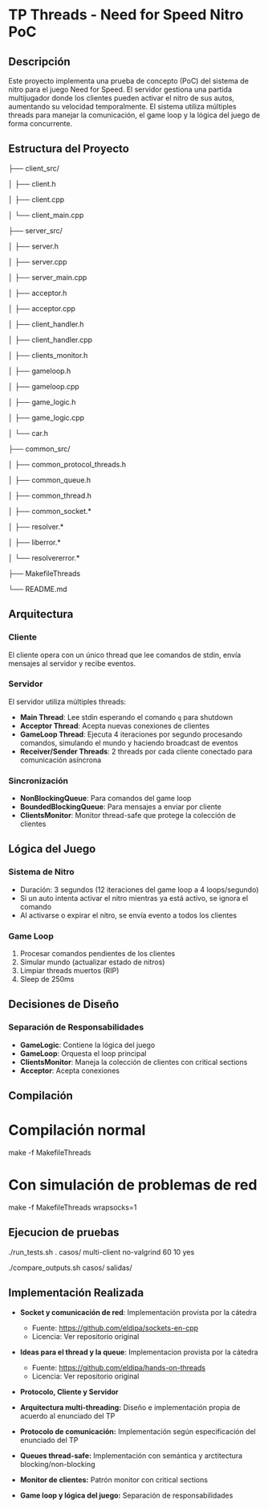 # TP Threads - Need for Speed Nitro PoC

## Descripción
Este proyecto implementa una prueba de concepto (PoC) del sistema de nitro para el juego Need for Speed. El servidor gestiona una partida multijugador donde los clientes pueden activar el nitro de sus autos, aumentando su velocidad temporalmente. El sistema utiliza múltiples threads para manejar la comunicación, el game loop y la lógica del juego de forma concurrente.

## Estructura del Proyecto

├── client_src/

│   ├── client.h

│   ├── client.cpp

│   └── client_main.cpp

├── server_src/

│   ├── server.h

│   ├── server.cpp

│   ├── server_main.cpp

│   ├── acceptor.h

│   ├── acceptor.cpp

│   ├── client_handler.h

│   ├── client_handler.cpp

│   ├── clients_monitor.h

│   ├── gameloop.h

│   ├── gameloop.cpp

│   ├── game_logic.h

│   ├── game_logic.cpp

│   └── car.h

├── common_src/

│   ├── common_protocol_threads.h

│   ├── common_queue.h

│   ├── common_thread.h

│   ├── common_socket.*

│   ├── resolver.*

│   ├── liberror.*

│   └── resolvererror.*

├── MakefileThreads

└── README.md

## Arquitectura

### Cliente
El cliente opera con un único thread que lee comandos de stdin, envía mensajes al servidor y recibe eventos.

### Servidor
El servidor utiliza múltiples threads:
- **Main Thread**: Lee stdin esperando el comando `q` para shutdown
- **Acceptor Thread**: Acepta nuevas conexiones de clientes
- **GameLoop Thread**: Ejecuta 4 iteraciones por segundo procesando comandos, simulando el mundo y haciendo broadcast de eventos
- **Receiver/Sender Threads**: 2 threads por cada cliente conectado para comunicación asíncrona

### Sincronización
- **NonBlockingQueue**: Para comandos del game loop
- **BoundedBlockingQueue**: Para mensajes a enviar por cliente
- **ClientsMonitor**: Monitor thread-safe que protege la colección de clientes

## Lógica del Juego

### Sistema de Nitro
- Duración: 3 segundos (12 iteraciones del game loop a 4 loops/segundo)
- Si un auto intenta activar el nitro mientras ya está activo, se ignora el comando
- Al activarse o expirar el nitro, se envía evento a todos los clientes

### Game Loop
1. Procesar comandos pendientes de los clientes
2. Simular mundo (actualizar estado de nitros)
3. Limpiar threads muertos (RIP)
4. Sleep de 250ms

## Decisiones de Diseño

### Separación de Responsabilidades
- **GameLogic**: Contiene la lógica del juego
- **GameLoop**: Orquesta el loop principal
- **ClientsMonitor**: Maneja la colección de clientes con critical sections
- **Acceptor**: Acepta conexiones

## Compilación

# Compilación normal
make -f MakefileThreads

# Con simulación de problemas de red
make -f MakefileThreads wrapsocks=1

## Ejecucion de pruebas

./run_tests.sh . casos/ multi-client no-valgrind 60 10 yes

./compare_outputs.sh casos/ salidas/

##  Implementación Realizada
- **Socket y comunicación de red**: Implementación provista por la cátedra
  - Fuente: https://github.com/eldipa/sockets-en-cpp
  - Licencia: Ver repositorio original
- **Ideas para el thread y la queue**: Implementacion provista por la cátedra
  - Fuente: https://github.com/eldipa/hands-on-threads
  - Licencia: Ver repositorio original

- **Protocolo, Cliente y Servidor**
- **Arquitectura multi-threading:** Diseño e implementación propia de acuerdo al enunciado del TP
- **Protocolo de comunicación:** Implementación según especificación del enunciado del TP
- **Queues thread-safe:** Implementación con semántica y arctitectura blocking/non-blocking
- **Monitor de clientes:** Patrón monitor con critical sections
- **Game loop y lógica del juego:** Separación de responsabilidades
